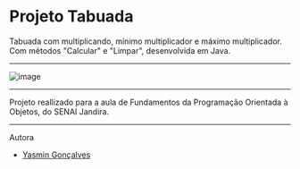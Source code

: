 # Projeto Tabuada
Tabuada com multiplicando, mínimo multiplicador e máximo multiplicador. Com métodos "Calcular" e "Limpar", desenvolvida em Java.

---
![image](https://user-images.githubusercontent.com/110925496/191866970-1084761b-1408-440d-9b13-cd3b9eb58351.png)

---

Projeto reallizado para a aula de Fundamentos da Programação Orientada à Objetos, do SENAI Jandira. 

---

Autora
- [Yasmin Gonçalves](https://github.com/yasmingcv)
